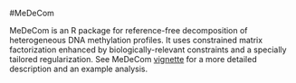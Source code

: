 #MeDeCom

MeDeCom is an R package for reference-free decomposition of heterogeneous DNA methylation profiles. 
It uses constrained matrix factorization enhanced by biologically-relevant constraints and a specially tailored regularization.
See MeDeCom [vignette](vignettes/MeDeCom.md) for a more detailed description and an example analysis.